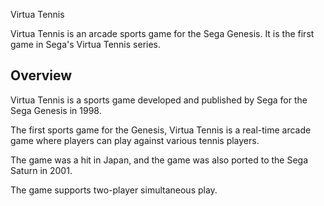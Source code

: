 
Virtua Tennis

Virtua Tennis is an arcade sports game for the Sega Genesis. It is the first game in Sega's Virtua Tennis series.

## Overview

Virtua Tennis is a sports game developed and published by Sega for the Sega Genesis in 1998.

The first sports game for the Genesis, Virtua Tennis is a real-time arcade game where players can play against various tennis players.

The game was a hit in Japan, and the game was also ported to the Sega Saturn in 2001.

The game supports two-player simultaneous play.
